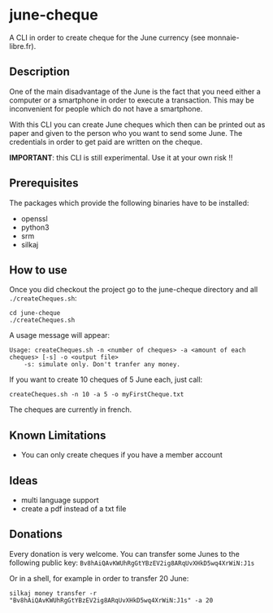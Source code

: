 # june-cheque

A CLI in order to create cheque for the June currency (see monnaie-libre.fr).

## Description

One of the main disadvantage of the June is the fact that you need either a computer or a smartphone in order to execute a transaction. This may be inconvenient for people which do not have a smartphone.

With this CLI you can create June cheques which then can be printed out as paper and given to the person who you want to send some June. The credentials in order to get paid are written on the cheque.

**IMPORTANT**: this CLI is still experimental. Use it at your own risk !!

## Prerequisites

The packages which provide the following binaries have to be installed:

 - openssl
 - python3
 - srm
 - silkaj
 
## How to use

Once you did checkout the project go to the june-cheque directory and all `./createCheques.sh`:
```
cd june-cheque
./createCheques.sh
```
A usage message will appear:
```
Usage: createCheques.sh -n <number of cheques> -a <amount of each cheques> [-s] -o <output file>
    -s: simulate only. Don't tranfer any money.
```

If you want to create 10 cheques of 5 June each, just call:
```
createCheques.sh -n 10 -a 5 -o myFirstCheque.txt
```

The cheques are currently in french.

## Known Limitations

 - You can only create cheques if you have a member account

## Ideas

 - multi language support
 - create a pdf instead of a txt file
 
 
## Donations

Every donation is very welcome. You can transfer some Junes to the following public key: `Bv8hAiQAvKWUhRgGtYBzEV2ig8ARqUvXHkD5wq4XrWiN:J1s`

Or in a shell, for example in order to transfer 20 June:
```
silkaj money transfer -r "Bv8hAiQAvKWUhRgGtYBzEV2ig8ARqUvXHkD5wq4XrWiN:J1s" -a 20
```
